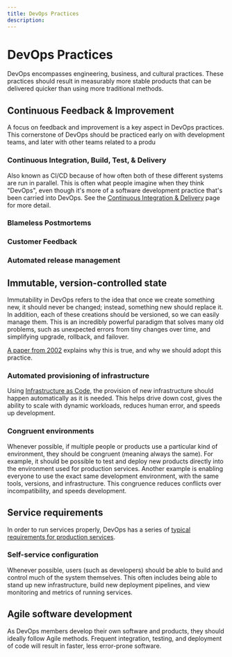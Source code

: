 ```yaml
---
title: DevOps Practices
description: 
---
```

# DevOps Practices

DevOps encompasses engineering, business, and cultural practices. These practices should result in measurably more stable products that can be delivered quicker than using more traditional methods.

## Continuous Feedback & Improvement
A focus on feedback and improvement is a key aspect in DevOps practices. This cornerstone of DevOps should be practiced early on with development teams, and later with other teams related to a produ

### Continuous Integration, Build, Test, & Delivery
Also known as CI/CD because of how often both of these different systems are run in parallel. This is often what people imagine when they think "DevOps", even though it's more of a software development practice that's been carried into DevOps. See the [Continuous Integration & Delivery](./ci-cd.md) page for more detail.

### Blameless Postmortems

### Customer Feedback

### Automated release management

## Immutable, version-controlled state
Immutability in DevOps refers to the idea that once we create something new, it should never be changed; instead, something new should replace it. In addition, each of these creations should be versioned, so we can easily manage them. This is an incredibly powerful paradigm that solves many old problems, such as unexpected errors from tiny changes over time, and simplifying upgrade, rollback, and failover.

[A paper from 2002](http://www.infrastructures.org/papers/turing/turing.html) explains why this is true, and why we should adopt this practice.

### Automated provisioning of infrastructure
Using [Infrastructure as Code](./infrastructure.md), the provision of new infrastructure should happen automatically as it is needed. This helps drive down cost, gives the ability to scale with dynamic workloads, reduces human error, and speeds up development.

### Congruent environments
Whenever possible, if multiple people or products use a particular kind of environment, they should be congruent (meaning always the same). For example, it should be possible to test and deploy new products directly into the environment used for production services. Another example is enabling everyone to use the exact same development environment, with the same tools, versions, and infrastructure. This congruence reduces conflicts over incompatibility, and speeds development.

## Service requirements
In order to run services properly, DevOps has a series of [typical requirements for production services](./services.md).

### Self-service configuration
Whenever possible, users (such as developers) should be able to build and control much of the system themselves. This often includes being able to stand up new infrastructure, build new deployment pipelines, and view monitoring and metrics of running services.


## Agile software development
As DevOps members develop their own software and products, they should ideally follow Agile methods. Frequent integration, testing, and deployment of code will result in faster, less error-prone software.


